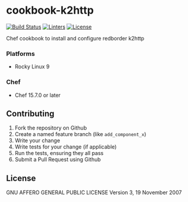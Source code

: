 # cookbook-k2http
[![Build Status][build-shield]][build-url]
[![Linters][linters-shield]][linters-url]
[![License][license-shield]][license-url]

<!-- Badges -->
[build-shield]: https://github.com/redBorder/cookbook-k2http/actions/workflows/rpm.yml/badge.svg?branch=master
[build-url]: https://github.com/redBorder/cookbook-k2http/actions/workflows/rpm.yml?query=branch%3Amaster
[linters-shield]: https://github.com/redBorder/cookbook-k2http/actions/workflows/lint.yml/badge.svg?event=push
[linters-url]: https://github.com/redBorder/cookbook-k2http/actions/workflows/lint.yml
[license-shield]: https://img.shields.io/badge/license-AGPLv3-blue.svg
[license-url]: https://github.com/cookbook-k2http/blob/HEAD/LICENSE

Chef cookbook to install and configure redborder k2http

### Platforms

- Rocky Linux 9

### Chef

- Chef 15.7.0 or later

## Contributing

1. Fork the repository on Github
2. Create a named feature branch (like `add_component_x`)
3. Write your change
4. Write tests for your change (if applicable)
5. Run the tests, ensuring they all pass
6. Submit a Pull Request using Github

## License

GNU AFFERO GENERAL PUBLIC LICENSE Version 3, 19 November 2007
